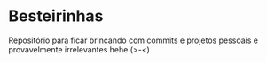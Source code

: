 # Besteirinhas
Repositório para ficar brincando com commits e projetos pessoais e provavelmente irrelevantes hehe (>-&lt;)
